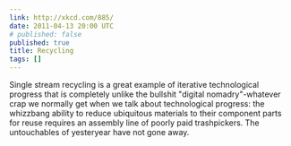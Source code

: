 ```yaml
---
link: http://xkcd.com/885/
date: 2011-04-13 20:00 UTC
# published: false
published: true
title: Recycling
tags: []
---
```


Single stream recycling is a great example of iterative technological progress that is completely unlike the bullshit "digital nomadry"-whatever crap we normally get when we talk about technological progress: the whizzbang ability to reduce ubiquitous materials to their component parts for reuse requires an assembly line of poorly paid trashpickers. The untouchables of yesteryear have not gone away.
